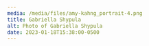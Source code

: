 ```yaml
---
media: /media/files/amy-kahng_portrait-4.png
title: Gabriella Shypula
alt: Photo of Gabriella Shypula
date: 2023-01-18T15:38:00-0500
---
```

